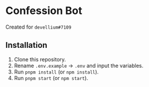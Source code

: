 # Confession Bot

Created for `devellium#7109`

## Installation

1. Clone this repository.
2. Rename `.env.example` -> `.env` and input the variables.
3. Run `pnpm install` (or `npm install`).
4. Run `pnpm start` (or `npm start`).
